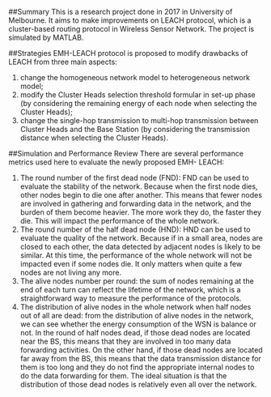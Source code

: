 ##Summary
This is a research project done in 2017 in University of Melbourne. It aims to make improvements on LEACH protocol, which is a cluster-based routing protocol in Wireless Sensor Network. The project is simulated by MATLAB.


##Strategies
EMH-LEACH protocol is proposed to modify drawbacks of LEACH from three main aspects:
1) change the homogeneous network model to heterogeneous network model;
2) modify the Cluster Heads selection threshold formular in set-up phase (by considering the remaining energy of each node when selecting the Cluster Heads); 
3) change the single-hop transmission to multi-hop transmission between Cluster Heads and the Base Station (by considering the transmission distance when selecting the Cluster Heads).

##Simulation and Performance Review
There are several performance metrics used here to evaluate the newly proposed EMH- LEACH:
1) The round number of the first dead node (FND): FND can be used to evaluate the stability of the network. Because when the first node dies, other nodes begin to die one after another. This means that fewer nodes are involved in gathering and forwarding data in the network, and the burden of them become heavier. The more work they do, the faster they die. This will impact the performance of the whole network.
2) The round number of the half dead node (HND): HND can be used to evaluate the quality of the network. Because if in a small area, nodes are closed to each other, the data detected by adjacent nodes is likely to be similar. At this time, the performance of the whole network will not be impacted even if some nodes die. It only matters when quite a few nodes are not living any more.
3) The alive nodes number per round: the sum of nodes remaining at the end of each turn can reflect the lifetime of the network, which is a straightforward way to measure the performance of the protocols.
4) The distribution of alive nodes in the whole network when half nodes out of all are dead: from the distribution of alive nodes in the network, we can see whether the energy consumption of the WSN is balance or not. In the round of half nodes dead, if those dead nodes are located near the BS, this means that they are involved in too many data forwarding activities. On the other hand, if those dead nodes are located far away from the BS, this means that the data transmission distance for them is too long and they do not find the appropriate internal nodes to do the data forwarding for them. The ideal situation is that the distribution of those dead nodes is relatively even all over the network.
